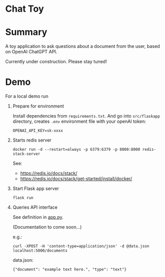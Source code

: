 Chat Toy
====

# Summary

A toy application to ask questions about a document from the user, based on
OpenAI ChatGPT API.

Currently under construction. Please stay tuned!

# Demo

For a local demo run

1. Prepare for environment

   Install dependencies from `requirements.txt`.
   And go into `src/flaskapp` directory, creates `.env` environment file
   with your openAI token:

    ```
    OPENAI_API_KEY=sk-xxxx
    ```

2. Starts redis server

   ```
   docker run -d --restart=always -p 6379:6379 -p 8000:8000 redis-stack-server
   ```

   See:

   - <https://redis.io/docs/stack/>
   - <https://redis.io/docs/stack/get-started/install/docker/>

2. Start Flask app server

    ```
    flask run
    ```

3. Queries API interface

   See definition in [app.py](src/flaskapp/app.py).

   (Documentation to come soon...)

   e.g.:

   ```
   curl -XPOST -H 'content-type=application/json' -d @data.json localhost:5000/documents
   ```

   data.json:

   ```
   {"document": "example text here.", "type": "text"}
   ```
